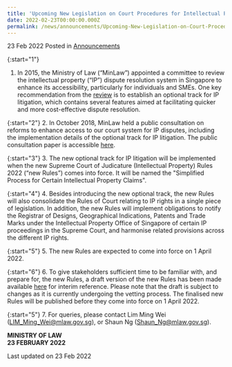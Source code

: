 ```yaml
---
title: 'Upcoming New Legislation on Court Procedures for Intellectual Property Disputes'
date: 2022-02-23T00:00:00.000Z
permalink: /news/announcements/Upcoming-New-Legislation-on-Court-Procedures-for-Intellectual-Property-Disputes
---
```


23 Feb 2022 Posted in [Announcements](/news/announcements)

{:start="1"}
1. In 2015, the Ministry of Law (“MinLaw”) appointed a committee to review the intellectual property (“IP”) dispute resolution system in Singapore to enhance its accessibility, particularly for individuals and SMEs. One key recommendation from the [review](/files/annex_b_ipdr_final_report.pdf) is to establish an optional track for IP litigation, which contains several features aimed at facilitating quicker and more cost-effective dispute resolution.

{:start="2"}
2. In October 2018, MinLaw held a public consultation on reforms to enhance access to our court system for IP disputes, including the implementation details of the optional track for IP litigation. The public consultation paper is accessible [here](/files/annex_a_ipdr_public_consultation_paper.pdf). 

{:start="3"}
3. The new optional track for IP litigation will be implemented when the new Supreme Court of Judicature (Intellectual Property) Rules 2022 (“new Rules”) comes into force. It will be named the "Simplified Process for Certain Intellectual Property Claims". 

{:start="4"}
4. Besides introducing the new optional track, the new Rules will also consolidate the Rules of Court relating to IP rights in a single piece of legislation. In addition, the new Rules will implement obligations to notify the Registrar of Designs, Geographical Indications, Patents and Trade Marks under the Intellectual Property Office of Singapore of certain IP proceedings in the Supreme Court, and harmonise related provisions across the different IP rights.

{:start="5"}
5. The new Rules are expected to come into force on 1 April 2022.

{:start="6"}
6. To give stakeholders sufficient time to be familiar with, and prepare for, the new Rules, a draft version of the new Rules has been made available [here](/files/SCJ(IP)_Rules_2022-ExposureDraft.pdf) for interim reference. Please note that the draft is subject to changes as it is currently undergoing the vetting process. The finalised new Rules will be published before they come into force on 1 April 2022.

{:start="5"}
7. For queries, please contact Lim Ming Wei (LIM_Ming_Wei@mlaw.gov.sg), or Shaun Ng (Shaun_Ng@mlaw.gov.sg).


**MINISTRY OF LAW**
<br>**23 FEBRUARY 2022**

<p class="right-side-updated">Last updated on 23 Feb 2022</p>
